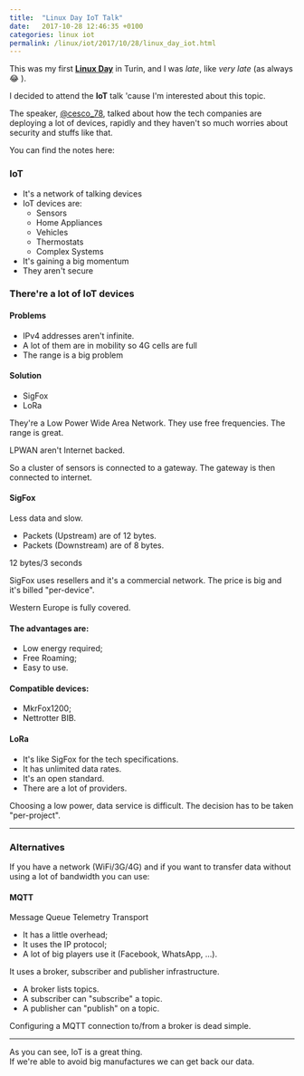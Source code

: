 ```yaml
---
title:  "Linux Day IoT Talk"
date:   2017-10-28 12:46:35 +0100
categories: linux iot
permalink: /linux/iot/2017/10/28/linux_day_iot.html
---
```


This was my first [**Linux Day**](http://linuxdaytorino.org/2017/) in Turin, and I was _late_, like _very late_ (as always 😂  ).

I decided to attend the __IoT__ talk 'cause I'm interested about this topic.

The speaker, [@cesco_78](https://twitter.com/cesco_78), talked about how the tech companies are deploying a lot of devices, rapidly and they haven't so much worries about security and stuffs like that.

You can find the notes here:

### IoT
- It's a network of talking devices
- IoT devices are:
  - Sensors
  - Home Appliances
  - Vehicles
  - Thermostats
  - Complex Systems
- It's gaining a big momentum
- They aren't secure

### There're a lot of IoT devices
#### Problems
- IPv4 addresses aren't infinite.
- A lot of them are in mobility so 4G cells are full
- The range is a big problem

#### Solution
- SigFox
- LoRa

They're a Low Power Wide Area Network.
They use free frequencies.
The range is great.

LPWAN aren't Internet backed.

So a cluster of sensors is connected to a gateway. The gateway is then connected to internet.

#### SigFox
Less data and slow.

- Packets (Upstream) are of 12 bytes.
- Packets (Downstream) are of 8 bytes.

12 bytes/3 seconds

SigFox uses resellers and it's a commercial network.
The price is big and it's billed "per-device".

Western Europe is fully covered.

#### The advantages are:
- Low energy required;
- Free Roaming;
- Easy to use.

#### Compatible devices:
- MkrFox1200;
- Nettrotter BIB.

#### LoRa
- It's like SigFox for the tech specifications.
- It has unlimited data rates.
- It's an open standard.
- There are a lot of providers.

Choosing a low power, data service is difficult.
The decision has to be taken "per-project".

<hr>

### Alternatives
If you have a network (WiFi/3G/4G) and if you want to transfer data without using a lot of bandwidth you can use:

#### MQTT
Message Queue Telemetry Transport

- It has a little overhead;
- It uses the IP protocol;
- A lot of big players use it (Facebook, WhatsApp, ...).

It uses a broker, subscriber and publisher infrastructure.

- A broker lists topics.
- A subscriber can "subscribe" a topic.
- A publisher can "publish" on a topic.

Configuring a MQTT connection to/from a broker is dead simple.

<hr>

As you can see, IoT is a great thing.<br>
If we're able to avoid big manufactures we can get back our data.
